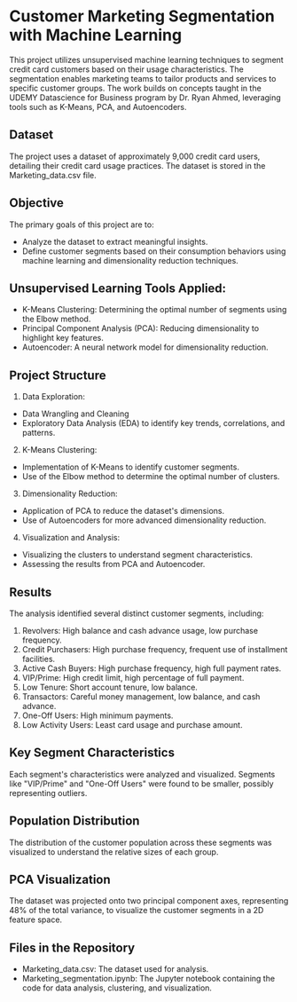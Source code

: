 # Customer Marketing Segmentation with Machine Learning
This project utilizes unsupervised machine learning techniques to segment credit card customers based on their usage characteristics. The segmentation enables marketing teams to tailor products and services to specific customer groups. The work builds on concepts taught in the UDEMY Datascience for Business program by Dr. Ryan Ahmed, leveraging tools such as K-Means, PCA, and Autoencoders.

## Dataset
The project uses a dataset of approximately 9,000 credit card users, detailing their credit card usage practices. The dataset is stored in the Marketing_data.csv file.

## Objective
The primary goals of this project are to:

  * Analyze the dataset to extract meaningful insights.
  * Define customer segments based on their consumption behaviors using machine learning and dimensionality reduction techniques.
## Unsupervised Learning Tools Applied:
  * K-Means Clustering: Determining the optimal number of segments using the Elbow method.
  * Principal Component Analysis (PCA): Reducing dimensionality to highlight key features.
  * Autoencoder: A neural network model for dimensionality reduction.

## Project Structure
1. Data Exploration:

  * Data Wrangling and Cleaning
  * Exploratory Data Analysis (EDA) to identify key trends, correlations, and patterns.

2. K-Means Clustering:

  * Implementation of K-Means to identify customer segments.
  * Use of the Elbow method to determine the optimal number of clusters.

3. Dimensionality Reduction:

  * Application of PCA to reduce the dataset's dimensions.
  * Use of Autoencoders for more advanced dimensionality reduction.

4. Visualization and Analysis:

  * Visualizing the clusters to understand segment characteristics.
  * Assessing the results from PCA and Autoencoder.

## Results
The analysis identified several distinct customer segments, including:

1. Revolvers: High balance and cash advance usage, low purchase frequency.
2. Credit Purchasers: High purchase frequency, frequent use of installment facilities.
3. Active Cash Buyers: High purchase frequency, high full payment rates.
4. VIP/Prime: High credit limit, high percentage of full payment.
5. Low Tenure: Short account tenure, low balance.
6. Transactors: Careful money management, low balance, and cash advance.
7. One-Off Users: High minimum payments.
8. Low Activity Users: Least card usage and purchase amount.

## Key Segment Characteristics
Each segment's characteristics were analyzed and visualized. Segments like "VIP/Prime" and "One-Off Users" were found to be smaller, possibly representing outliers.


## Population Distribution
The distribution of the customer population across these segments was visualized to understand the relative sizes of each group.


## PCA Visualization
The dataset was projected onto two principal component axes, representing 48% of the total variance, to visualize the customer segments in a 2D feature space.


## Files in the Repository
  * Marketing_data.csv: The dataset used for analysis.
  * Marketing_segmentation.ipynb: The Jupyter notebook containing the code for data analysis, clustering, and visualization.
